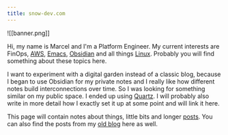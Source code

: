 ```yaml
---
title: snow-dev.com
---
```

![[banner.png]]

Hi, my name is Marcel and I'm a Platform Engineer. My current interests are FinOps, [AWS](tags/AWS), [Emacs](/tags/emacs), [Obsidian](tags/obisidian) and all things [Linux](tags/linux). Probably you will find something about these topics here.

I want to experiment with a digital garden instead of a classic blog, because I began to use Obsidian for my private notes and I really like how different notes build interconnections over time. So I was looking for something similar on my public space. I ended up using  [Quartz](https://quartz.jzhao.xyz/). I will probably also write in more detail how I exactly set it up at some point and will link it here.

This page will contain notes about things, little bits and longer [posts](/posts). You can also find the posts from my [old blog](https://blog.snow-dev.com) here as well.